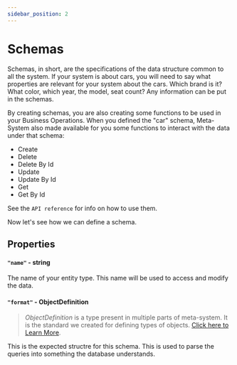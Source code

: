 ```yaml
---
sidebar_position: 2
---
```

# Schemas
Schemas, in short, are the specifications of the data structure common to all the system. If your system is about cars, you will need to say what properties are relevant for your system about the cars. Which brand is it? What color, which year, the model, seat count? Any information can be put in the schemas.

By creating schemas, you are also creating some functions to be used in your Business Operations. When you defined the "car" schema, Meta-System also made available for you some functions to interact with the data under that schema:
- Create
- Delete
- Delete By Id
- Update
- Update By Id
- Get
- Get By Id

See the `API reference` for info on how to use them.

Now let's see how we can define a schema.

## Properties
#### **`"name"` - string**
The name of your entity type. This name will be used to access and modify the data.

#### **`"format"` - ObjectDefinition**
> *ObjectDefinition* is a type present in multiple parts of meta-system. It is the standard we created for defining types of objects. [Click here to Learn More](./object-definition).

This is the expected structre for this schema. This is used to parse the queries into something the database understands.
